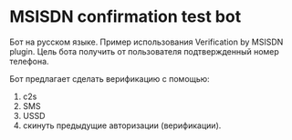 # MSISDN confirmation test bot

Бот на русском языке.
Пример использования Verification by MSISDN plugin. Цель бота получить от пользователя подтвержденный номер телефона.

Бот предлагает сделать верификацию с помощью:
1) c2s
2) SMS
3) USSD
4) скинуть предыдущие авторизации (верификации).
